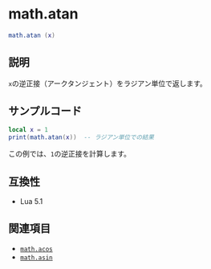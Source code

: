 # math.atan

```lua
math.atan (x)
```

## 説明

`x`の逆正接（アークタンジェント）をラジアン単位で返します。

## サンプルコード

```lua
local x = 1
print(math.atan(x))  -- ラジアン単位での結果
```

この例では、`1`の逆正接を計算します。

## 互換性

- Lua 5.1

## 関連項目

- [`math.acos`](acos.md)
- [`math.asin`](asin.md)